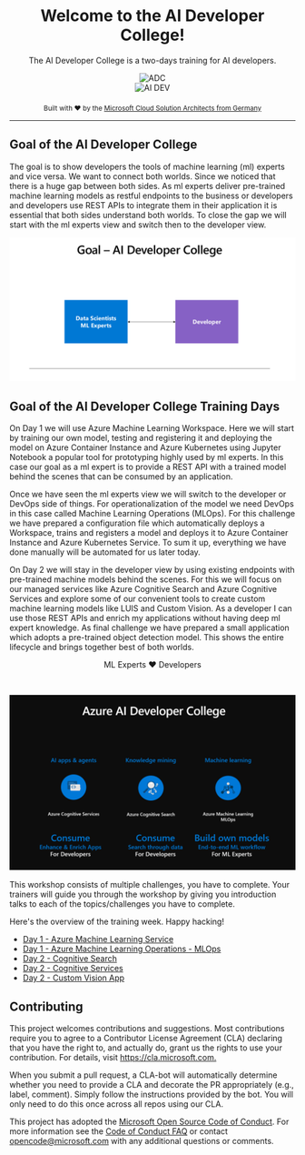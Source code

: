 <div align="center">
  <h1>Welcome to the AI Developer College!</h1>
  <p>The AI Developer College is a two-days training for AI developers.</p>
  
![ADC](./images/ADC_Back.png) <br> ![AI DEV](./images/aidevcollegesmall2.png)

  <p>
    <sub>Built with ❤︎ by the
      <a href="https://github.com/CSA-OCP-GER">Microsoft Cloud Solution Architects from Germany</a>
    </sub>
  </p>

</div>

<hr>

## Goal of the AI Developer College 

The goal is to show developers the tools of machine learning (ml) experts and vice versa. We want to connect both worlds. Since we noticed that there is a huge gap between both sides. As ml experts deliver pre-trained machine learning models as restful endpoints to the business or developers and developers use REST APIs to integrate them in their application it is essential that both sides understand both worlds. To close the gap we will start with the ml experts view and switch then to the developer view.

![Goal of the AI Developer College](./images/Goal.png)

## Goal of the AI Developer College Training Days 

On Day 1 we will use Azure Machine Learning Workspace. Here we will start by training our own model, testing and registering it and deploying the model on Azure Container Instance and Azure Kubernetes using Jupyter Notebook a popular tool for prototyping highly used by ml experts. In this case our goal as a ml expert is to provide a REST API with a trained model behind the scenes that can be consumed by an application.

Once we have seen the ml experts view we will switch to the developer or DevOps side of things. For operationalization of the model we need DevOps in this case called Machine Learning Operations (MLOps). For this challenge we have prepared a configuration file which automatically deploys a Workspace, trains and registers a model and deploys it to Azure Container Instance and Azure Kubernetes Service. To sum it up, everything we have done manually will be automated for us later today.

On Day 2 we will stay in the developer view by using existing endpoints with pre-trained machine models behind the scenes. For this we will focus on our managed services like Azure Cognitive Search and Azure Cognitive Services and explore some of our convenient tools to create custom machine learning models like LUIS and Custom Vision. As a developer I can use those REST APIs and enrich my applications without having deep ml expert knowledge.
As final challenge we have prepared a small application which adopts a pre-trained object detection model. This shows the entire lifecycle and brings together best of both worlds.
<div align="center">
  <p> ML Experts ❤︎ Developers</p>
</div>

<br>

![Topics for the 2 days](./images/Topics.png)

This workshop consists of multiple challenges, you have to complete. Your trainers will guide you through the workshop by giving you introduction talks to each of the topics/challenges you have to complete.

Here's the overview of the training week. Happy hacking!

- [Day 1 - Azure Machine Learning Service](day1/AzureMachineLearningService/README.md)
- [Day 1 - Azure Machine Learning Operations - MLOps](day1/MLOps/MLOps.md)
- [Day 2 - Cognitive Search](day2/CognitiveSearch/CognitiveSearch.md)
- [Day 2 - Cognitive Services](day2/CognitiveServices/Challenge/CognitiveServices.md)
- [Day 2 - Custom Vision App](day2/CustomVisionApp/CustomVisionApp.md)

## Contributing

This project welcomes contributions and suggestions. Most contributions require you to agree to a
Contributor License Agreement (CLA) declaring that you have the right to, and actually do, grant us
the rights to use your contribution. For details, visit <https://cla.microsoft.com.>

When you submit a pull request, a CLA-bot will automatically determine whether you need to provide
a CLA and decorate the PR appropriately (e.g., label, comment). Simply follow the instructions
provided by the bot. You will only need to do this once across all repos using our CLA.

This project has adopted the [Microsoft Open Source Code of Conduct](https://opensource.microsoft.com/codeofconduct/).
For more information see the [Code of Conduct FAQ](https://opensource.microsoft.com/codeofconduct/faq/) or
contact [opencode@microsoft.com](mailto:opencode@microsoft.com) with any additional questions or comments.

